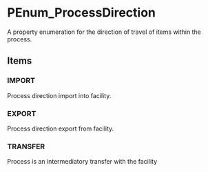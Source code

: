 # PEnum_ProcessDirection

A property enumeration for the direction of travel of items within the process.<!-- end of definition -->

## Items

### IMPORT
Process direction import into facility.

### EXPORT
Process direction export from facility.

### TRANSFER
Process is an intermediatory transfer with the facility
